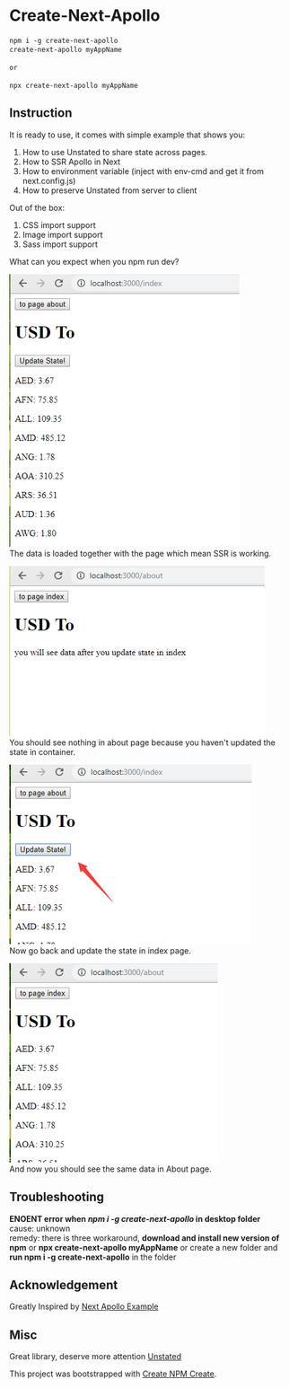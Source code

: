 # Create-Next-Apollo

```
npm i -g create-next-apollo
create-next-apollo myAppName

or

npx create-next-apollo myAppName
```

## Instruction

It is ready to use, it comes with simple example that shows you:

1. How to use Unstated to share state across pages.
2. How to SSR Apollo in Next
3. How to environment variable (inject with env-cmd and get it from next.config.js)
4. How to preserve Unstated from server to client

Out of the box:

1. CSS import support
2. Image import support
3. Sass import support

What can you expect when you npm run dev?

![](./img/1.png)  
The data is loaded together with the page which mean SSR is working.

![](./img/2.png)  
You should see nothing in about page because you haven't updated the state in container.

![](./img/3.png)  
Now go back and update the state in index page.

![](./img/4.png)  
And now you should see the same data in About page.

## Troubleshooting

**ENOENT error when _npm i -g create-next-apollo_ in desktop folder**  
cause: unknown  
remedy: there is three workaround, **download and install new version of npm** or **npx create-next-apollo myAppName** or create a new folder and **run npm i -g create-next-apollo** in the folder

## Acknowledgement

Greatly Inspired by [Next Apollo Example](https://github.com/zeit/next.js/tree/canary/examples/with-apollo)

## Misc

Great library, deserve more attention [Unstated](https://github.com/jamiebuilds/unstated)

This project was bootstrapped with [Create NPM Create](https://www.npmjs.com/package/create-npm-create).
